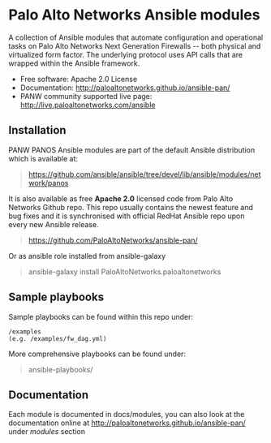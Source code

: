 # Palo Alto Networks Ansible modules

A collection of Ansible modules that automate configuration and
operational tasks on Palo Alto Networks Next Generation Firewalls --
both physical and virtualized form factor. The underlying protocol uses
API calls that are wrapped within the Ansible framework.

-   Free software: Apache 2.0 License
-   Documentation:
    <http://paloaltonetworks.github.io/ansible-pan/>
-   PANW community supported live page:
    <http://live.paloaltonetworks.com/ansible>

## Installation

PANW PANOS Ansible modules are part of the default Ansible distribution
which is available at:

> <https://github.com/ansible/ansible/tree/devel/lib/ansible/modules/network/panos>

It is also available as free **Apache 2.0** licensed code from Palo Alto
Networks Github repo. This repo usually contains the newest feature and
bug fixes and it is synchronised with official RedHat Ansible repo upon
every new Ansible release.

> <https://github.com/PaloAltoNetworks/ansible-pan/>

Or as ansible role installed from ansible-galaxy

> ansible-galaxy install PaloAltoNetworks.paloaltonetworks

## Sample playbooks

Sample playbooks can be found within this repo under:

    /examples
    (e.g. /examples/fw_dag.yml)

More comprehensive playbooks can be found under:

> ansible-playbooks/

## Documentation

Each module is documented in docs/modules, you can also look at the
documentation online at
<http://paloaltonetworks.github.io/ansible-pan/> under *modules*
section
